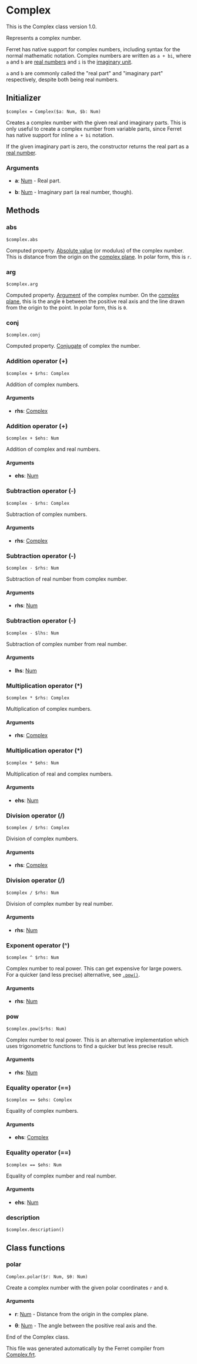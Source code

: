 # Complex

This is the Complex class version 1.0.

Represents a complex number.

Ferret has native support for complex numbers, including syntax for the
normal mathematic notation. Complex numbers are written as `a + bi`, where
`a` and `b` are [real numbers](Number.md) and `i` is the
[imaginary unit](https://en.wikipedia.org/wiki/Imaginary_unit).

`a` and `b` are commonly called the "real part" and "imaginary part"
respectively, despite both being real numbers.


## Initializer

```
$complex = Complex($a: Num, $b: Num)
```

Creates a complex number with the given real and imaginary parts. This is
only useful to create a complex number from variable parts, since Ferret
has native support for inline `a + bi` notation.

If the given imaginary part is zero, the constructor returns the real part
as a [real number](Number.frt).


### Arguments

* __a__: [Num](/std/doc/Number.md) - Real part.

* __b__: [Num](/std/doc/Number.md) - Imaginary part (a real number, though).

## Methods

### abs

```
$complex.abs
```

Computed property. [Absolute value](https://en.wikipedia.org/wiki/Absolute_value#Complex_numbers)
(or modulus) of the complex number. This is distance from the origin on the
[complex plane](https://en.wikipedia.org/wiki/Complex_plane). In polar form,
this is `r`.



### arg

```
$complex.arg
```

Computed property. [Argument](https://en.wikipedia.org/wiki/Argument_(complex_analysis)) of
the complex number. On the
[complex plane](https://en.wikipedia.org/wiki/Complex_plane), this is the
angle `θ` between the positive real axis and the line drawn from the origin
to the point. In polar form, this is `θ`.



### conj

```
$complex.conj
```

Computed property. [Conjugate](https://en.wikipedia.org/wiki/Complex_conjugate) of complex the
number.



### Addition operator (+)

```
$complex + $rhs: Complex
```

Addition of complex numbers.


#### Arguments

* __rhs__: [Complex](/std/doc/Complex.md)  



### Addition operator (+)

```
$complex + $ehs: Num
```

Addition of complex and real numbers.


#### Arguments

* __ehs__: [Num](/std/doc/Number.md)  



### Subtraction operator (-)

```
$complex - $rhs: Complex
```

Subtraction of complex numbers.


#### Arguments

* __rhs__: [Complex](/std/doc/Complex.md)  



### Subtraction operator (-)

```
$complex - $rhs: Num
```

Subtraction of real number from complex number.


#### Arguments

* __rhs__: [Num](/std/doc/Number.md)  



### Subtraction operator (-)

```
$complex - $lhs: Num
```

Subtraction of complex number from real number.


#### Arguments

* __lhs__: [Num](/std/doc/Number.md)  



### Multiplication operator (*)

```
$complex * $rhs: Complex
```

Multiplication of complex numbers.


#### Arguments

* __rhs__: [Complex](/std/doc/Complex.md)  



### Multiplication operator (*)

```
$complex * $ehs: Num
```

Multiplication of real and complex numbers.


#### Arguments

* __ehs__: [Num](/std/doc/Number.md)  



### Division operator (/)

```
$complex / $rhs: Complex
```

Division of complex numbers.


#### Arguments

* __rhs__: [Complex](/std/doc/Complex.md)  



### Division operator (/)

```
$complex / $rhs: Num
```

Division of complex number by real number.


#### Arguments

* __rhs__: [Num](/std/doc/Number.md)  



### Exponent operator (^)

```
$complex ^ $rhs: Num
```

Complex number to real power.
This can get expensive for large powers.
For a quicker (and less precise) alternative, see [`.pow()`](#pow).


#### Arguments

* __rhs__: [Num](/std/doc/Number.md)  



### pow

```
$complex.pow($rhs: Num)
```

Complex number to real power. This is an alternative implementation which
uses trigonometric functions to find a quicker but less precise result.


#### Arguments

* __rhs__: [Num](/std/doc/Number.md)  



### Equality operator (==)

```
$complex == $ehs: Complex
```

Equality of complex numbers.


#### Arguments

* __ehs__: [Complex](/std/doc/Complex.md)  



### Equality operator (==)

```
$complex == $ehs: Num
```

Equality of complex number and real number.


#### Arguments

* __ehs__: [Num](/std/doc/Number.md)  



### description

```
$complex.description()
```

## Class functions

### polar

```
Complex.polar($r: Num, $θ: Num)
```

Create a complex number with the given polar coordinates `r` and `θ`.


#### Arguments

* __r__: [Num](/std/doc/Number.md) - Distance from the origin in the complex plane.

* __θ__: [Num](/std/doc/Number.md) - The angle between the positive real axis and the.




End of the Complex class.

This file was generated automatically by the Ferret compiler from
[Complex.frt](../Complex.frt).